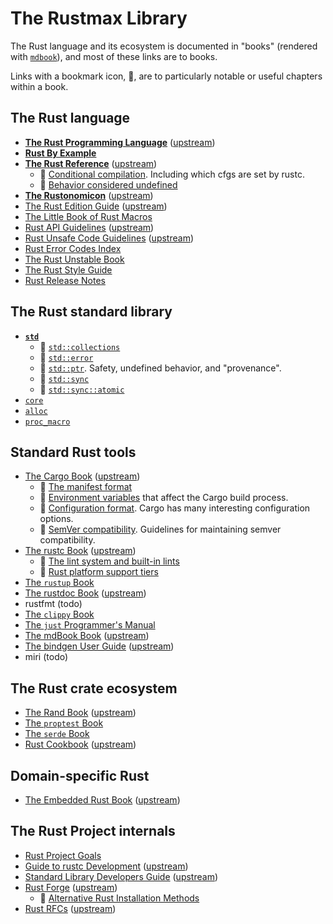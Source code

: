 <!-- GENERATED FILE DO NOT EDIT -->

# The Rustmax Library

The Rust language and its ecosystem is documented in "books"
(rendered with [`mdbook`]), and most of these links are to books.

Links with a bookmark icon, 🔖, are to particularly
notable or useful chapters within a book.

## The Rust language

- **[The Rust Programming Language](../library/trpl/)** ([upstream](https://doc.rust-lang.org/book/))
- **[Rust By Example](https://doc.rust-lang.org/rust-by-example/)**
- **[The Rust Reference](../library/reference/)** ([upstream](https://doc.rust-lang.org/reference/))
  - 🔖 [Conditional compilation](../library/reference/conditional-compilation.html).
       Including which cfgs are set by rustc.
  - 🔖 [Behavior considered undefined](../library/reference/behavior-considered-undefined.html)
- **[The Rustonomicon](../library/nomicon/)** ([upstream](https://doc.rust-lang.org/nomicon/))
- [The Rust Edition Guide](../library/edition-guide/) ([upstream](https://doc.rust-lang.org/edition-guide/))
- [The Little Book of Rust Macros](https://veykril.github.io/tlborm/)
- [Rust API Guidelines](../library/api-guidelines/) ([upstream](https://rust-lang.github.io/api-guidelines/))
- [Rust Unsafe Code Guidelines](../library/unsafe-code-guidelines/) ([upstream](https://rust-lang.github.io/unsafe-code-guidelines/))
- [Rust Error Codes Index](https://doc.rust-lang.org/stable/error_codes/error-index.html)
- [The Rust Unstable Book](https://doc.rust-lang.org/unstable-book/)
- [The Rust Style Guide](https://doc.rust-lang.org/nightly/style-guide/index.html)
- [Rust Release Notes](https://doc.rust-lang.org/nightly/releases.html)

## The Rust standard library

- **[`std`](https://doc.rust-lang.org/std/index.html)**
  <!-- duplicated in std.md -->
  - 🔖 [`std::collections`](https://doc.rust-lang.org/std/collections/index.html)
  - 🔖 [`std::error`](https://doc.rust-lang.org/stable/std/error/index.html)
  - 🔖 [`std::ptr`](https://doc.rust-lang.org/std/ptr/index.html).
    Safety, undefined behavior, and "provenance".
  - 🔖 [`std::sync`](https://doc.rust-lang.org/std/sync/index.html)
  - 🔖 [`std::sync::atomic`](https://doc.rust-lang.org/std/atomic/index.html)
- [`core`](https://doc.rust-lang.org/core/index.html)
- [`alloc`](https://doc.rust-lang.org/alloc/index.html)
- [`proc_macro`](https://doc.rust-lang.org/proc_macro/index.html)


## Standard Rust tools

<!-- order here is same is in tools.md -->
- [The Cargo Book](../library/cargo-book/) ([upstream](https://doc.rust-lang.org/cargo/))
  - 🔖 [The manifest format](../library/cargo-book/reference/manifest.html)
  - 🔖 [Environment variables](../library/cargo-book/reference/environment-variables.html)
    that affect the Cargo build process.
  - 🔖 [Configuration format](../library/cargo-book/reference/config.html).
    Cargo has many interesting configuration options.
  - 🔖 [SemVer compatibility](../library/cargo-book/reference/semver.html).
    Guidelines for maintaining semver compatibility.
- [The rustc Book](../library/rustc-book/) ([upstream](https://doc.rust-lang.org/rustc/))
  - 🔖 [The lint system and built-in lints](../library/rustc-book/lints/index.html)
  - 🔖 [Rust platform support tiers](../library/rustc-book/platform-support.html)
- [The `rustup` Book](https://rust-lang.github.io/rustup/index.html)
- [The rustdoc Book](../library/rustdoc-book/) ([upstream](https://doc.rust-lang.org/rustdoc/))
- rustfmt (todo)
- [The `clippy` Book](https://doc.rust-lang.org/nightly/clippy/development/infrastructure/book.html)
- [The `just` Programmer's Manual](https://just.systems/man/en/)
- [The mdBook Book](../library/mdbook/) ([upstream](https://rust-lang.github.io/mdBook/))
- [The bindgen User Guide](../library/bindgen/) ([upstream](https://rust-lang.github.io/rust-bindgen/))
- miri (todo)

## The Rust crate ecosystem

- [The Rand Book](../library/rand-book/) ([upstream](https://rust-random.github.io/book/))
- [The `proptest` Book](https://proptest-rs.github.io/proptest/intro.html)
- [The `serde` Book](https://serde.rs/)
- [Rust Cookbook](../library/rust-cookbook/) ([upstream](https://rust-lang-nursery.github.io/rust-cookbook/))

## Domain-specific Rust

- [The Embedded Rust Book](../library/embedded-book/) ([upstream](https://doc.rust-lang.org/stable/embedded-book/))

## The Rust Project internals

- [Rust Project Goals](https://rust-lang.github.io/rust-project-goals/)
- [Guide to rustc Development](../library/rustc-dev-guide/) ([upstream](https://rustc-dev-guide.rust-lang.org/))
- [Standard Library Developers Guide](../library/std-dev-guide/) ([upstream](https://std-dev-guide.rust-lang.org/))
- [Rust Forge](../library/rust-forge/) ([upstream](https://forge.rust-lang.org/))
  - 🔖 [Alternative Rust Installation Methods](../library/rust-forge/infra/other-installation-methods.html)
- [Rust RFCs](../library/rfcs/) ([upstream](https://rust-lang.github.io/rfcs/))



[`mdbook`]: https://github.com/rust-lang/mdBook
